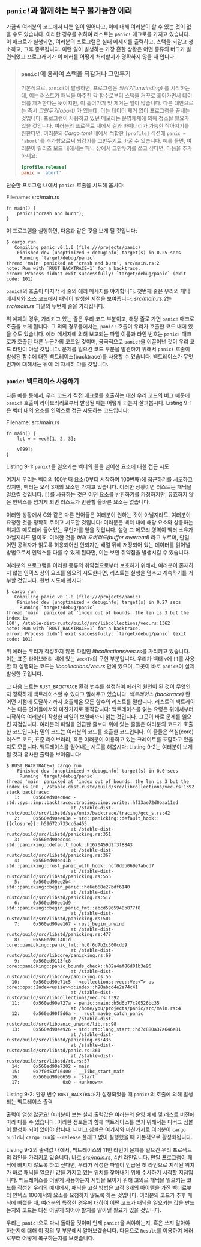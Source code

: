## `panic!`과 함께하는 복구 불가능한 에러

가끔씩 여러분의 코드에서 나쁜 일이 일어나고, 이에 대해 여러분이 할 수 있는 것이 없을 수도 있습니다.
이러한 경우를 위하여 러스트는 `panic!` 매크로를 가지고 있습니다. 이 매크로가 실행되면, 여러분의
프로그램은 실패 메세지를 출력하고, 스택을 되감고 청소하고, 그후 종료됩니다. 이런 일이 발생하는 가장
흔한 상황은 어떤 종류의 버그가 발견되었고 프로그래머가 이 에러를 어떻게 처리할지가 명확하지 않을 때
입니다.

> ### `panic!`에 응하여 스택을 되감거나 그만두기
>
> 기본적으로, `panic!`이 발생하면, 프로그램은 *되감기(unwinding)* 를 시작하는데, 이는 러스트가
> 패닉을 마주친 각 함수로부터 스택을 거꾸로 훑어가면서 데이터를 제거한다는 뜻이지만, 이 훑어가기 및
> 제거는 일이 많습니다. 다른 대안으로는 즉시 *그만두기(abort)* 가 있는데, 이는 데이터 제거 없이
> 프로그램을 끝내는 것입니다. 프로그램이 사용하고 있던 메모리는 운영체제에 의해 청소될 필요가 있을
> 것입니다. 여러분의 프로젝트 내에서 결과 바이너리가 가능한 작아지기를 원한다면, 여러분의
> *Cargo.toml* 내에서 적합한 `[profile]` 섹션에 `panic = 'abort'`를 추가함으로써 되감기를
> 그만두기로 바꿀 수 있습니다. 예를 들면, 여러분이 릴리즈 모드 내에서는 패닉 상에서 그만두기를
> 쓰고 싶다면, 다음을 추가하세요:
>
> ```toml
> [profile.release]
> panic = 'abort'
> ```

단순한 프로그램 내에서 `panic!` 호출을 시도해 봅시다:

<span class="filename">Filename: src/main.rs</span>

```rust,should_panic
fn main() {
    panic!("crash and burn");
}
```

이 프로그램을 실행하면, 다음과 같은 것을 보게 될 것입니다:

```text
$ cargo run
   Compiling panic v0.1.0 (file:///projects/panic)
    Finished dev [unoptimized + debuginfo] target(s) in 0.25 secs
     Running `target/debug/panic`
thread 'main' panicked at 'crash and burn', src/main.rs:2
note: Run with `RUST_BACKTRACE=1` for a backtrace.
error: Process didn't exit successfully: `target/debug/panic` (exit code: 101)
```

`panic!`의 호출이 마지막 세 줄의 에러 메세지를 야기합니다. 첫번째 줄은 우리의 패닉 메세지와
소스 코드에서 패닉이 발생한 지점을 보여줍니다: *src/main.rs:2*는 *src/main.rs* 파일의
두번째 줄을 가리킵니다.

위 예제의 경우, 가리키고 있는 줄은 우리 코드 부분이고, 해당 줄로 가면 `panic!` 매크로 호출을 보게 됩니다.
그 외의 경우들에서는, `panic!` 호출이 우리가 호출한 코드 내에 있을 수도 있습니다. 에러 메세지에 의해
보고되는 파일 이름과 라인 번호는 `panic!` 매크로가 호출된 다른 누군가의 코드일 것이며, 궁극적으로
`panic!`을 이끌어낸 것이 우리 코드 라인이 아닐 것입니다. 문제를 일으킨 코드 부분을 발견하기 위해서
`panic!` 호출이 발생된 함수에 대한 백트레이스(backtrace)를 사용할 수 있습니다. 백트레이스가 무엇인가에
대해서는 뒤에 더 자세히 다를 것입니다.

### `panic!` 백트레이스 사용하기

다른 예를 통해서, 우리 코드가 직접 매크로를 호출하는 대신 우리 코드의 버그 때문에 `panic!` 호출이
라이브러리로부터 발생될 때는 어떻게 되는지 살펴봅시다. Listing 9-1은 벡터 내의 요소를 인덱스로
접근 시도하는 코드입니다:

<span class="filename">Filename: src/main.rs</span>

```rust,should_panic
fn main() {
    let v = vec![1, 2, 3];

    v[99];
}
```

<span class="caption">Listing 9-1: `panic!`을 일으키는 벡터의 끝을 넘어선 요소에 대한 접근 시도</span>

여기서 우리는 벡터의 100번째 요소(0부터 시작하여 100번째)에 접근하기를 시도하고 있지만, 벡터는 오직
3개의 요소만 가지고 있습니다. 이러한 상황이면 러스트는 패닉을 일으킬 것입니다. `[]`를 사용하는 것은
어떤 요소를 반환하기를 가정하지만, 유효하지 않은 인덱스를 넘기게 되면 러스트가 반환할 올바른 요소는
없습니다.

이러한 상황에서 C와 같은 다른 언어들은 여러분이 원하는 것이 아닐지라도, 여러분이 요청한 것을 정확히 주려고
시도할 것입니다: 여러분은 벡터 내에 해당 요소와 상응하는 위치의 메모리에 들어있는 무언가를 얻을 것입니다.
설령 그 메모리 영역이 벡터 소유가 아닐지라도 말이죠. 이러한 것을 *버퍼 오버리드(buffer overread)*
라고 부르며, 만일 어떤 공격자가 읽도록 허용되어선 안되지만 배열 뒤에 저장되어 있는 데이터를 읽어낼
방법으로서 인덱스를 다룰 수 있게 된다면, 이는 보안 취약점을 발생시킬 수 있습니다.

여러분의 프로그램을 이러한 종류의 취약점으로부터 보호하기 위해서, 여러분이 존재하지 않는 인덱스 상의
요소를 읽으려 시도한다면, 러스트는 실행을 멈추고 계속하기를 거부할 것입니다. 한번 시도해 봅시다:

```text
$ cargo run
   Compiling panic v0.1.0 (file:///projects/panic)
    Finished dev [unoptimized + debuginfo] target(s) in 0.27 secs
     Running `target/debug/panic`
thread 'main' panicked at 'index out of bounds: the len is 3 but the index is
100', /stable-dist-rustc/build/src/libcollections/vec.rs:1362
note: Run with `RUST_BACKTRACE=1` for a backtrace.
error: Process didn't exit successfully: `target/debug/panic` (exit code: 101)
```

위 에러는 우리가 작성하지 않은 파일인 *libcollections/vec.rs*를 가리키고 있습니다. 이는
표준 라이브러리 내에 있는 `Vec<T>`의 구현 부분입니다. 우리가 벡터 `v`에 `[]`를 사용할 때 실행되는
코드는 *libcollections/vec.rs* 안에 있으며, 그곳이 바로 `panic!`이 실제 발생한 곳입니다.

그 다음 노트는 `RUST_BACKTRACE` 환경 변수를 설정하여 에러의 원인이 된 것이 무엇인지 정확하게
백트레이스할 수 있다고 말해주고 있습니다. *백트레이스 (backtrace)* 란 어떤 지점에 도달하기까지
호출해온 모든 함수의 리스트를 말합니다. 러스트의 백트레이스는 다른 언어들에서와 마찬가지로
동작합니다: 백트레이스를 읽는 요령은 위에서부터 시작하여 여러분이 작성한 파일이 보일때까지 읽는
것입니다. 그곳이 바로 문제를 읽으킨 지점입니다. 여러분의 파일을 언급한 줄보다 위에 있는 줄들은
여러분의 코드가 호출한 코드입니다; 밑의 코드는 여러분의 코드를 호출한 코드입니다. 이 줄들은
핵심(core) 러스트 코드, 표준 라이브러리, 혹은 여러분이 이용하고 있는 크레이트를 포함하고
있을지도 모릅니다. 백트레이스를 얻어내는 시도를 해봅시다: Listing 9-2는 여러분이 보게될 것과
유사한 출력을 보여줍니다:

```text
$ RUST_BACKTRACE=1 cargo run
    Finished dev [unoptimized + debuginfo] target(s) in 0.0 secs
     Running `target/debug/panic`
thread 'main' panicked at 'index out of bounds: the len is 3 but the index is 100', /stable-dist-rustc/build/src/libcollections/vec.rs:1392
stack backtrace:
   1:     0x560ed90ec04c - std::sys::imp::backtrace::tracing::imp::write::hf33ae72d0baa11ed
                        at /stable-dist-rustc/build/src/libstd/sys/unix/backtrace/tracing/gcc_s.rs:42
   2:     0x560ed90ee03e - std::panicking::default_hook::{{closure}}::h59672b733cc6a455
                        at /stable-dist-rustc/build/src/libstd/panicking.rs:351
   3:     0x560ed90edc44 - std::panicking::default_hook::h1670459d2f3f8843
                        at /stable-dist-rustc/build/src/libstd/panicking.rs:367
   4:     0x560ed90ee41b - std::panicking::rust_panic_with_hook::hcf0ddb069e7abcd7
                        at /stable-dist-rustc/build/src/libstd/panicking.rs:555
   5:     0x560ed90ee2b4 - std::panicking::begin_panic::hd6eb68e27bdf6140
                        at /stable-dist-rustc/build/src/libstd/panicking.rs:517
   6:     0x560ed90ee1d9 - std::panicking::begin_panic_fmt::abcd5965948b877f8
                        at /stable-dist-rustc/build/src/libstd/panicking.rs:501
   7:     0x560ed90ee167 - rust_begin_unwind
                        at /stable-dist-rustc/build/src/libstd/panicking.rs:477
   8:     0x560ed911401d - core::panicking::panic_fmt::hc0f6d7b2c300cdd9
                        at /stable-dist-rustc/build/src/libcore/panicking.rs:69
   9:     0x560ed9113fc8 - core::panicking::panic_bounds_check::h02a4af86d01b3e96
                        at /stable-dist-rustc/build/src/libcore/panicking.rs:56
  10:     0x560ed90e71c5 - <collections::vec::Vec<T> as core::ops::Index<usize>>::index::h98abcd4e2a74c41
                        at /stable-dist-rustc/build/src/libcollections/vec.rs:1392
  11:     0x560ed90e727a - panic::main::h5d6b77c20526bc35
                        at /home/you/projects/panic/src/main.rs:4
  12:     0x560ed90f5d6a - __rust_maybe_catch_panic
                        at /stable-dist-rustc/build/src/libpanic_unwind/lib.rs:98
  13:     0x560ed90ee926 - std::rt::lang_start::hd7c880a37a646e81
                        at /stable-dist-rustc/build/src/libstd/panicking.rs:436
                        at /stable-dist-rustc/build/src/libstd/panic.rs:361
                        at /stable-dist-rustc/build/src/libstd/rt.rs:57
  14:     0x560ed90e7302 - main
  15:     0x7f0d53f16400 - __libc_start_main
  16:     0x560ed90e6659 - _start
  17:                0x0 - <unknown>
```

<span class="caption">Listing 9-2: 환경 변수 `RUST_BACKTRACE`가 설정되었을 때 `panic!`의
호출에 의해 발생되는 백트레이스 출력</span>

출력이 엄청 많군요! 여러분이 보는 실제 출력값은 여러분의 운영 체제 및 러스트 버전에 따라 다를 수
있습니다. 이러한 정보들과 함께 백트레이스를 얻기 위해서는 디버그 심볼이 활성화 되어 있어야 합니다.
디버그 심볼은 여기서와 마찬가지로 여러분이 `cargo build`나 `cargo run`을 `--release` 플래그 없이
실행했을 때 기본적으로 활성화됩니다.

Listing 9-2의 출력값 내에서, 백트레이스의 11번 라인이 문제를 일으킨 우리 프로젝트의 라인을 가리키고
있습니다: 바로 *src/main.rs*, 4번 라인입니다. 만일 프로그램이 패닉에 빠지지 않도록 하고 싶다면, 우리가
작성한 파일이 언급된 첫 라인으로 지적된 위치가 바로 패닉을 일으킨 값을 가지고 있는 위치를 찾아내기 위해
수사하기 시작할 지점입니다. 백트레이스를 어떻게 사용하는지 시범을 보이기 위해 고의로 패닉을 일으키는
코드를 작성한 우리의 예제에서, 패닉을 고칠 방법은 고작 3개의 아이템을 가진 벡터로부터 인덱스 100에서의
요소를 요청하지 않도록 하는 것입니다. 여러분의 코드가 추후 패닉에 빠졌을 때, 여러분의 특정한 경우에
대하여 어떤 코드가 패닉을 일으키는 값을 만드는지와 코드는 대신 어떻게 되어야 할지를 알아낼 필요가 있을
것입니다.

우리는 `panic!`으로 다시 돌아올 것이며 언제 `panic!`을 써야하는지, 혹은 쓰지 말아야 하는지에 대해
이 장의 뒷 부분에서 알아보겠습니다. 다음으로 `Result`를 이용하여 에러로부터 어떻게 복구하는지를
보겠습니다.
